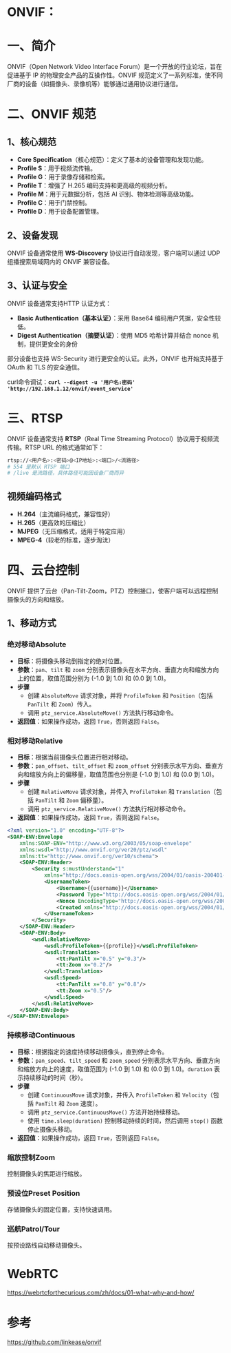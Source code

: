 # ONVIF：

# 一、简介

ONVIF（Open Network Video Interface Forum）是一个开放的行业论坛，旨在促进基于 IP 的物理安全产品的互操作性。ONVIF 规范定义了一系列标准，使不同厂商的设备（如摄像头、录像机等）能够通过通用协议进行通信。

# 二、ONVIF 规范

## 1、核心规范

- **Core Specification**（核心规范）：定义了基本的设备管理和发现功能。
- **Profile S**：用于视频流传输。
- **Profile G**：用于录像存储和检索。
- **Profile T**：增强了 H.265 编码支持和更高级的视频分析。
- **Profile M**：用于元数据分析，包括 AI 识别、物体检测等高级功能。
- **Profile C**：用于门禁控制。
- **Profile D**：用于设备配置管理。

## 2、设备发现

ONVIF 设备通常使用 **WS-Discovery** 协议进行自动发现，客户端可以通过 UDP 组播搜索局域网内的 ONVIF 兼容设备。

## 3、认证与安全

ONVIF 设备通常支持HTTP 认证方式：

- **Basic Authentication（基本认证）**：采用 Base64 编码用户凭据，安全性较低。
- **Digest Authentication（摘要认证）**：使用 MD5 哈希计算并结合 nonce 机制，提供更安全的身份

部分设备也支持 WS-Security 进行更安全的认证。此外，ONVIF 也开始支持基于 OAuth 和 TLS 的安全通信。

curl命令调试：**`curl --digest -u '用户名:密码' 'http://192.168.1.12/onvif/event_service'`**

# 三、RTSP

ONVIF 设备通常支持 **RTSP**（Real Time Streaming Protocol）协议用于视频流传输。RTSP URL 的格式通常如下：

```bash
rtsp://<用户名>:<密码>@<IP地址>:<端口>/<流路径>
# 554 是默认 RTSP 端口
# /live 是流路径，具体路径可能因设备厂商而异
```

## 视频编码格式

- **H.264**（主流编码格式，兼容性好）
- **H.265**（更高效的压缩比）
- **MJPEG**（无压缩格式，适用于特定应用）
- **MPEG-4**（较老的标准，逐步淘汰）

# 四、云台控制

ONVIF 提供了云台（Pan-Tilt-Zoom，PTZ）控制接口，使客户端可以远程控制摄像头的方向和缩放。

## 1、移动方式

### 绝对移动Absolute

- **目标**：将摄像头移动到指定的绝对位置。
- **参数**：`pan`、`tilt` 和 `zoom` 分别表示摄像头在水平方向、垂直方向和缩放方向上的位置，取值范围分别为 (-1.0 到 1.0) 和 (0.0 到 1.0)。
- **步骤**
  - 创建 `AbsoluteMove` 请求对象，并将 `ProfileToken` 和 `Position`（包括 `PanTilt` 和 `Zoom`）传入。
  - 调用 `ptz_service.AbsoluteMove()` 方法执行移动命令。
- **返回值**：如果操作成功，返回 `True`，否则返回 `False`。

### 相对移动Relative

- **目标**：根据当前摄像头位置进行相对移动。
- **参数**：`pan_offset`、`tilt_offset` 和 `zoom_offset` 分别表示水平方向、垂直方向和缩放方向上的偏移量，取值范围也分别是 (-1.0 到 1.0) 和 (0.0 到 1.0)。
- **步骤**
  - 创建 `RelativeMove` 请求对象，并传入 `ProfileToken` 和 `Translation`（包括 `PanTilt` 和 `Zoom` 偏移量）。
  - 调用 `ptz_service.RelativeMove()` 方法执行相对移动命令。
- **返回值**：如果操作成功，返回 `True`，否则返回 `False`。

```xml
<?xml version="1.0" encoding="UTF-8"?>
<SOAP-ENV:Envelope
    xmlns:SOAP-ENV="http://www.w3.org/2003/05/soap-envelope"
    xmlns:wsdl="http://www.onvif.org/ver20/ptz/wsdl"
    xmlns:tt="http://www.onvif.org/ver10/schema">
    <SOAP-ENV:Header>
        <Security s:mustUnderstand="1"
            xmlns="http://docs.oasis-open.org/wss/2004/01/oasis-200401-wss-wssecurity-secext-1.0.xsd">
            <UsernameToken>
                <Username>{{username}}</Username>
                <Password Type="http://docs.oasis-open.org/wss/2004/01/oasis-200401-wss-username-token-profile-1.0#PasswordDigest">{{digest}}</Password>
                <Nonce EncodingType="http://docs.oasis-open.org/wss/2004/01/oasis-200401-wss-soap-message-security-1.0#Base64Binary">{{nonce}}</Nonce>
                <Created xmlns="http://docs.oasis-open.org/wss/2004/01/oasis-200401-wss-wssecurity-utility-1.0.xsd">{{created}}</Created>
            </UsernameToken>
        </Security>
    </SOAP-ENV:Header>
    <SOAP-ENV:Body>
        <wsdl:RelativeMove>
            <wsdl:ProfileToken>{{profile}}</wsdl:ProfileToken>
            <wsdl:Translation>
                <tt:PanTilt x="0.5" y="0.3"/>
                <tt:Zoom x="0.2"/>
            </wsdl:Translation>
            <wsdl:Speed>
                <tt:PanTilt x="0.8" y="0.8"/>
                <tt:Zoom x="0.5"/>
            </wsdl:Speed>
        </wsdl:RelativeMove>
    </SOAP-ENV:Body>
</SOAP-ENV:Envelope>
```

### 持续移动Continuous

- **目标**：根据指定的速度持续移动摄像头，直到停止命令。
- **参数**：`pan_speed`、`tilt_speed` 和 `zoom_speed` 分别表示水平方向、垂直方向和缩放方向上的速度，取值范围为 (-1.0 到 1.0) 和 (0.0 到 1.0)。`duration` 表示持续移动的时间（秒）。
- **步骤**
  - 创建 `ContinuousMove` 请求对象，并传入 `ProfileToken` 和 `Velocity`（包括 `PanTilt` 和 `Zoom` 速度）。
  - 调用 `ptz_service.ContinuousMove()` 方法开始持续移动。
  - 使用 `time.sleep(duration)` 控制移动持续的时间，然后调用 `stop()` 函数停止摄像头移动。
- **返回值**：如果操作成功，返回 `True`，否则返回 `False`。

### 缩放控制Zoom

控制摄像头的焦距进行缩放。

### 预设位Preset Position

存储摄像头的固定位置，支持快速调用。

### 巡航Patrol/Tour

按预设路线自动移动摄像头。

# WebRTC

https://webrtcforthecurious.com/zh/docs/01-what-why-and-how/

# 参考

https://github.com/linkease/onvif
